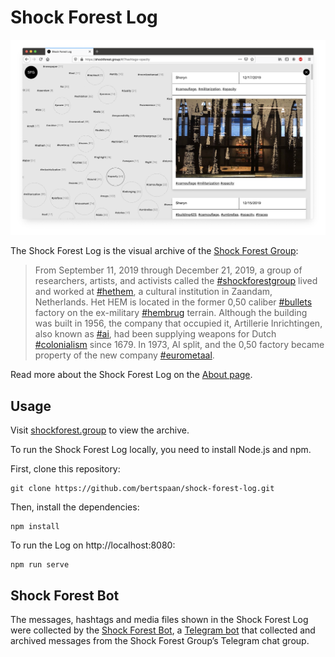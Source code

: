 # Shock Forest Log

[![Shock Forest Log](screenshot.png)](https://shockforest.group/)

The Shock Forest Log is the visual archive of the [Shock Forest Group](https://hethem.nl/en/Chapter-Two/Door-Nicolas-Jaar-Shock-Forest-Group):

> From September 11, 2019 through December 21, 2019, a group of researchers, artists, and
> activists called the [#shockforestgroup](https://shockforest.group/#/?hashtags=shockforestgroup) lived and worked at [#hethem](https://shockforest.group/#/?hashtags=hethem),
> a cultural institution in Zaandam, Netherlands. Het HEM is located in the former 0,50 caliber
> [#bullets](https://shockforest.group/#/?hashtags=bullets) factory on the ex-military [#hembrug](https://shockforest.group/#/?hashtags=hembrug) terrain. Although
> the building was built in 1956, the company that occupied it, Artillerie Inrichtingen,
> also known as [#ai](https://shockforest.group/#/?hashtags=ai), had been supplying weapons
> for Dutch [#colonialism](https://shockforest.group/#/?hashtags=colonialism) since 1679. In 1973, AI split, and the 0,50 factory
> became property of the new company [#eurometaal](https://shockforest.group/#/?hashtags=eurometaal).

Read more about the Shock Forest Log on the [About page](https://shockforest.group/#/about).

## Usage

Visit [shockforest.group](https://shockforest.group) to view the archive.

To run the Shock Forest Log locally, you need to install Node.js and npm.

First, clone this repository:

    git clone https://github.com/bertspaan/shock-forest-log.git

Then, install the dependencies:

    npm install

To run the Log on http://localhost:8080:

    npm run serve

## Shock Forest Bot

The messages, hashtags and media files shown in the Shock Forest Log were collected by the [Shock Forest Bot](https://github.com/bertspaan/shock-forest-bot), a [Telegram bot](https://core.telegram.org/bots) that collected and archived messages from the Shock Forest Group’s Telegram chat group.

